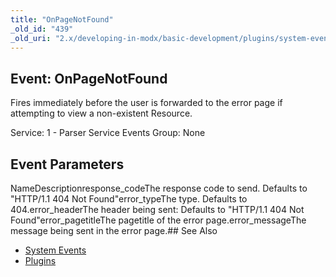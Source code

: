 ```yaml
---
title: "OnPageNotFound"
_old_id: "439"
_old_uri: "2.x/developing-in-modx/basic-development/plugins/system-events/onpagenotfound"
---
```


## Event: OnPageNotFound

Fires immediately before the user is forwarded to the error page if attempting to view a non-existent Resource.

Service: 1 - Parser Service Events 
Group: None

## Event Parameters

NameDescriptionresponse\_codeThe response code to send. Defaults to "HTTP/1.1 404 Not Found"error\_typeThe type. Defaults to 404.error\_headerThe header being sent: Defaults to "HTTP/1.1 404 Not Found"error\_pagetitleThe pagetitle of the error page.error\_messageThe message being sent in the error page.## See Also

- [System Events](developing-in-modx/basic-development/plugins/system-events "System Events")
- [Plugins](developing-in-modx/basic-development/plugins "Plugins")